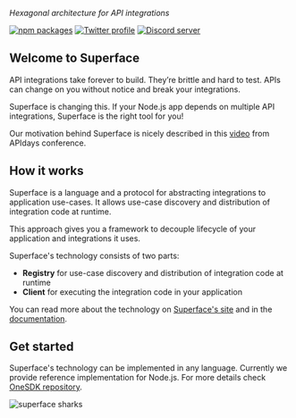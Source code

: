 _Hexagonal architecture for API integrations_

[![npm packages](https://img.shields.io/badge/npm-%40superfaceai-5850ec)](https://www.npmjs.com/org/superfaceai)
[![Twitter profile](https://img.shields.io/badge/Twitter-%40superfaceai-5850ec)](https://twitter.com/superfaceai)
[![Discord server](https://img.shields.io/badge/Discord-superface.ai-5850ec)](https://sfc.is/discord)

## Welcome to Superface

API integrations take forever to build. They’re brittle and hard to test. APIs can change on you without notice and break your integrations.

Superface is changing this. If your Node.js app depends on multiple API integrations, Superface is the right tool for you!

Our motivation behind Superface is nicely described in this [video](https://www.youtube.com/watch?v=BCvq3NXFb94) from APIdays conference.

## How it works

Superface is a language and a protocol for abstracting integrations to application use-cases. It allows use-case discovery and distribution of integration code at runtime.

This approach gives you a framework to decouple lifecycle of your application and integrations it uses.

Superface's technology consists of two parts:

- **Registry** for use-case discovery and distribution of integration code at runtime
- **Client** for executing the integration code in your application

You can read more about the technology on [Superface's site](https://superface.ai) and in the [documentation](https://superface.ai/docs).

## Get started

Superface's technology can be implemented in any language. Currently we provide reference implementation for Node.js. For more details check [OneSDK repository](https://github.com/superfaceai/one-sdk-js).

<!-- TODO: url to main -->
<img src="https://github.com/superfaceai/.github/raw/feat/navigation-page/images/sharks.png" alt="superface sharks">
